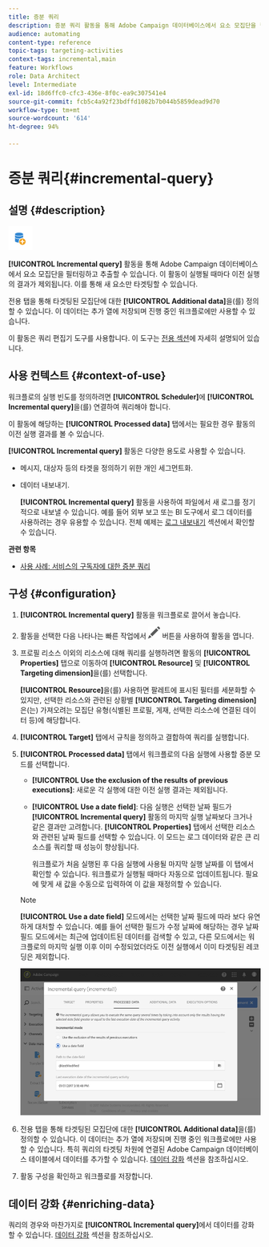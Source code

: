 ```yaml
---
title: 증분 쿼리
description: 증분 쿼리 활동을 통해 Adobe Campaign 데이터베이스에서 요소 모집단을 필터링하고 추출할 수 있습니다.
audience: automating
content-type: reference
topic-tags: targeting-activities
context-tags: incremental,main
feature: Workflows
role: Data Architect
level: Intermediate
exl-id: 18d6ffc0-cfc3-436e-8f0c-ea9c307541e4
source-git-commit: fcb5c4a92f23bdffd1082b7b044b5859dead9d70
workflow-type: tm+mt
source-wordcount: '614'
ht-degree: 94%

---
```


# 증분 쿼리{#incremental-query}

## 설명 {#description}

![](assets/incremental.png)

**[!UICONTROL Incremental query]** 활동을 통해 Adobe Campaign 데이터베이스에서 요소 모집단을 필터링하고 추출할 수 있습니다. 이 활동이 실행될 때마다 이전 실행의 결과가 제외됩니다. 이를 통해 새 요소만 타겟팅할 수 있습니다.

전용 탭을 통해 타겟팅된 모집단에 대한 **[!UICONTROL Additional data]**&#x200B;을(를) 정의할 수 있습니다. 이 데이터는 추가 열에 저장되며 진행 중인 워크플로에만 사용할 수 있습니다.

이 활동은 쿼리 편집기 도구를 사용합니다. 이 도구는 [전용 섹션](../../automating/using/editing-queries.md#about-query-editor)에 자세히 설명되어 있습니다.

## 사용 컨텍스트 {#context-of-use}

워크플로의 실행 빈도를 정의하려면 **[!UICONTROL Scheduler]**&#x200B;에 **[!UICONTROL Incremental query]**&#x200B;을(를) 연결하여 쿼리해야 합니다.

이 활동에 해당하는 **[!UICONTROL Processed data]** 탭에서는 필요한 경우 활동의 이전 실행 결과를 볼 수 있습니다.

**[!UICONTROL Incremental query]** 활동은 다양한 용도로 사용할 수 있습니다.

* 메시지, 대상자 등의 타겟을 정의하기 위한 개인 세그먼트화.

* 데이터 내보내기.

  **[!UICONTROL Incremental query]** 활동을 사용하여 파일에서 새 로그를 정기적으로 내보낼 수 있습니다. 예를 들어 외부 보고 또는 BI 도구에서 로그 데이터를 사용하려는 경우 유용할 수 있습니다. 전체 예제는 [로그 내보내기](../../automating/using/exporting-logs.md) 섹션에서 확인할 수 있습니다.

**관련 항목**

* [사용 사례: 서비스의 구독자에 대한 증분 쿼리](../../automating/using/incremental-query-on-subscribers.md)

## 구성 {#configuration}

1. **[!UICONTROL Incremental query]** 활동을 워크플로로 끌어서 놓습니다.
1. 활동을 선택한 다음 나타나는 빠른 작업에서 ![](assets/edit_darkgrey-24px.png) 버튼을 사용하여 활동을 엽니다.
1. 프로필 리소스 이외의 리소스에 대해 쿼리를 실행하려면 활동의 **[!UICONTROL Properties]** 탭으로 이동하여 **[!UICONTROL Resource]** 및 **[!UICONTROL Targeting dimension]**&#x200B;을(를) 선택합니다.

   **[!UICONTROL Resource]**&#x200B;을(를) 사용하면 팔레트에 표시된 필터를 세분화할 수 있지만, 선택한 리소스와 관련된 상황별 **[!UICONTROL Targeting dimension]**&#x200B;은(는) 가져오려는 모집단 유형(식별된 프로필, 게재, 선택한 리소스에 연결된 데이터 등)에 해당합니다.

1. **[!UICONTROL Target]** 탭에서 규칙을 정의하고 결합하여 쿼리를 실행합니다.
1. **[!UICONTROL Processed data]** 탭에서 워크플로의 다음 실행에 사용할 증분 모드를 선택합니다.

   * **[!UICONTROL Use the exclusion of the results of previous executions]**: 새로운 각 실행에 대한 이전 실행 결과는 제외됩니다.
   * **[!UICONTROL Use a date field]**: 다음 실행은 선택한 날짜 필드가 **[!UICONTROL Incremental query]** 활동의 마지막 실행 날짜보다 크거나 같은 결과만 고려합니다. **[!UICONTROL Properties]** 탭에서 선택한 리소스와 관련된 날짜 필드를 선택할 수 있습니다. 이 모드는 로그 데이터와 같은 큰 리소스를 쿼리할 때 성능이 향상됩니다.

     워크플로가 처음 실행된 후 다음 실행에 사용될 마지막 실행 날짜를 이 탭에서 확인할 수 있습니다. 워크플로가 실행될 때마다 자동으로 업데이트됩니다. 필요에 맞게 새 값을 수동으로 입력하여 이 값을 재정의할 수 있습니다.

   >[!NOTE]
   >
   >**[!UICONTROL Use a date field]** 모드에서는 선택한 날짜 필드에 따라 보다 유연하게 대처할 수 있습니다. 예를 들어 선택한 필드가 수정 날짜에 해당하는 경우 날짜 필드 모드에서는 최근에 업데이트된 데이터를 검색할 수 있고, 다른 모드에서는 워크플로의 마지막 실행 이후 이미 수정되었더라도 이전 실행에서 이미 타겟팅된 레코딩은 제외합니다.

   ![](assets/incremental_query_usedatefield.png)

1. 전용 탭을 통해 타겟팅된 모집단에 대한 **[!UICONTROL Additional data]**&#x200B;을(를) 정의할 수 있습니다. 이 데이터는 추가 열에 저장되며 진행 중인 워크플로에만 사용할 수 있습니다. 특히 쿼리의 타겟팅 차원에 연결된 Adobe Campaign 데이터베이스 테이블에서 데이터를 추가할 수 있습니다. [데이터 강화](../../automating/using/query.md#enriching-data) 섹션을 참조하십시오.
1. 활동 구성을 확인하고 워크플로를 저장합니다.

## 데이터 강화 {#enriching-data}

쿼리의 경우와 마찬가지로 **[!UICONTROL Incremental query]**&#x200B;에서 데이터를 강화할 수 있습니다. [데이터 강화](../../automating/using/query.md#enriching-data) 섹션을 참조하십시오.
